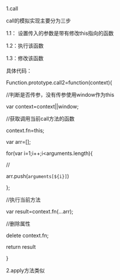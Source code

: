 1.call<br>

call的模拟实现主要分为三步<br>

1.1： 设置传入的参数是带有修改this指向的函数<br>

1.2：执行该函数<br>

1.3：修改该函数<br>

具体代码：<br>

Function.prototype.call2=function(context){<br>

 //判断是否传参，没有传参使用window作为this<br>

  var context=context||window;<br>

//获取调用当前call方法的函数<br>

  context.fn=this;<br>

  var arr=[];<br>

  for(var i=1;i++;i<arguments.length){<br>

//<br>

   arr.push(`arguments[${i}]`)<br>

  };<br>

//执行当前方法<br>

  var result=context.fn(...arr);<br>

//删除属性<br>

  delete context.fn;<br>

return result<br>

}<br>

2.apply方法类似





